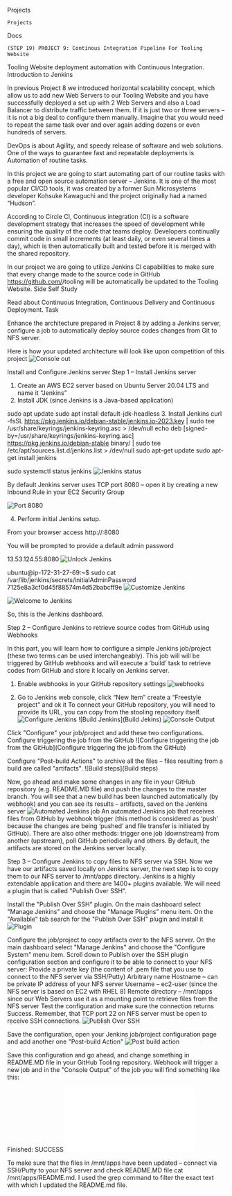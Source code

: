 Projects

    Projects

Docs

    (STEP 19) PROJECT 9: Continous Integration Pipeline For Tooling Website

Tooling Website deployment automation with Continuous Integration. Introduction to Jenkins

In previous Project 8 we introduced horizontal scalability concept, which allow us to add new Web Servers to our Tooling Website and you have successfully deployed a set up with 2 Web Servers and also a Load Balancer to distribute traffic between them. If it is just two or three servers – it is not a big deal to configure them manually. Imagine that you would need to repeat the same task over and over again adding dozens or even hundreds of servers.

DevOps is about Agility, and speedy release of software and web solutions. One of the ways to guarantee fast and repeatable deployments is Automation of routine tasks.

In this project we are going to start automating part of our routine tasks with a free and open source automation server – Jenkins. It is one of the most popular CI/CD tools, it was created by a former Sun Microsystems developer Kohsuke Kawaguchi and the project originally had a named “Hudson”.

According to Circle CI, Continuous integration (CI) is a software development strategy that increases the speed of development while ensuring the quality of the code that teams deploy. Developers continually commit code in small increments (at least daily, or even several times a day), which is then automatically built and tested before it is merged with the shared repository.

In our project we are going to utilize Jenkins CI capabilities to make sure that every change made to the source code in GitHub https://github.com/<yourname>/tooling will be automatically be updated to the Tooling Website.
Side Self Study

Read about Continuous Integration, Continuous Delivery and Continuous Deployment.
Task

Enhance the architecture prepared in Project 8 by adding a Jenkins server, configure a job to automatically deploy source codes changes from Git to NFS server.

Here is how your updated architecture will look like upon competition of this project
![Console out](Images/image-9.png)

Install and Configure Jenkins server
Step 1 – Install Jenkins server
1. Create an AWS EC2 server based on Ubuntu Server 20.04 LTS and name it “Jenkins”
2. Install JDK (since Jenkins is a Java-based application)

sudo apt update
sudo apt install default-jdk-headless
3. Install Jenkins
curl -fsSL https://pkg.jenkins.io/debian-stable/jenkins.io-2023.key | sudo tee \
  /usr/share/keyrings/jenkins-keyring.asc > /dev/null
echo deb [signed-by=/usr/share/keyrings/jenkins-keyring.asc] \
  https://pkg.jenkins.io/debian-stable binary/ | sudo tee \
  /etc/apt/sources.list.d/jenkins.list > /dev/null
sudo apt-get update
sudo apt-get install jenkins

sudo systemctl status jenkins
![Jenkins status](<Jenkins status.PNG>)

By default Jenkins server uses TCP port 8080 – open it by creating a new Inbound Rule in your EC2 Security Group

![Port 8080](<Port 8080.PNG>)
 
4. Perform initial Jenkins setup.

From your browser access http://<Jenkins-Server-Public-IP-Address-or-Public-DNS-Name>:8080

You will be prompted to provide a default admin password

13.53.124.55:8080
![Unlock Jenkins](<Unlock Jenkins.PNG>)

ubuntu@ip-172-31-27-69:~$ sudo cat /var/lib/jenkins/secrets/initialAdminPassword
7125e8a3cf0d45f88574m4d52babcff9e
![Customize Jenkins](<Images/Customize Jenkins.PNG>)

![Welcome to Jenkins](image.png)

So, this is the Jenkins dashboard.

Step 2 – Configure Jenkins to retrieve source codes from GitHub using Webhooks

In this part, you will learn how to configure a simple Jenkins job/project (these two terms can be used interchangeably). This job will will be triggered by GitHub webhooks and will execute a ‘build’ task to retrieve codes from GitHub and store it locally on Jenkins server.
1. Enable webhooks in your GitHub repository settings
![webhooks](Webhooks.PNG)

2. Go to Jenkins web console, click “New Item”  create a “Freestyle project” and ok it
To connect your GitHub repository, you will need to provide its URL, you can copy from the stooling repository itself.
![Configure Jenkins](image-1.png)
![Build Jenkins](Build Jekins)
![Console Output](image-3.png)

Click "Configure" your job/project and add these two configurations. Configure triggering the job from the GitHub
![Configure triggering the job from the GitHub](Configure triggering the job from the GitHub)

Configure "Post-build Actions" to archive all the files – files resulting from a build are called "artifacts".
![Build steps](Build steps)

Now, go ahead and make some changes in any file in your GitHub repository (e.g. README.MD file) and push the changes to the master branch. You will see that a new build has been launched automatically (by webhook) and you can see its results – artifacts, saved on the Jenkins server
![Automated Jenkins job](image-5.png)
An automated Jenkins job that receives files from GitHub by webhook trigger (this method is considered as ‘push’ because the changes are being ‘pushed’ and file transfer is initiated by GitHub). There are also other methods: trigger one job (downstream) from another (upstream), poll GitHub periodically and others. By default, the artifacts are stored on the Jenkins server locally.

Step 3 – Configure Jenkins to copy files to NFS server via SSH.
Now we have our artifacts saved locally on Jenkins server, the next step is to copy them to our NFS server to /mnt/apps directory. Jenkins is a highly extendable application and there are 1400+ plugins available. We will need a plugin that is called "Publish Over SSH".

Install the "Publish Over SSH" plugin. On the main dashboard select "Manage Jenkins" and choose the "Manage Plugins" menu item. On the "Available" tab search for the "Publish Over SSH" plugin and install it
![Plugin](image-6.png)

Configure the job/project to copy artifacts over to the NFS server. On the main dashboard select "Manage Jenkins" and choose the "Configure System" menu item. Scroll down to Publish over the SSH plugin configuration section and configure it to be able to connect to your NFS server:
Provide a private key (the content of .pem file that you use to connect to the NFS server via SSH/Putty)
Arbitrary name
Hostname – can be private IP address of your NFS server
Username – ec2-user (since the NFS server is based on EC2 with RHEL 8)
Remote directory – /mnt/apps since our Web Servers use it as a mounting point to retrieve files from the NFS server Test the configuration and make sure the connection returns Success. Remember, that TCP port 22 on NFS server must be open to receive SSH connections.
![Publish Over SSH ](Images/image-7.png)


Save the configuration, open your Jenkins job/project configuration page and add another one "Post-build Action"
![Post build action](Images/image-8.png)

Save this configuration and go ahead, and change something in README.MD file in your GitHub Tooling repository. Webhook will trigger a new job and in the "Console Output" of the job you will find something like this:

Finished: SUCCESS
![Console out](./README.md)

To make sure that the files in /mnt/apps have been updated – connect via SSH/Putty to your NFS server and check README.MD file cat /mnt/apps/README.md. I used the grep command to filter the exact text with which I updated the README.md file.
















